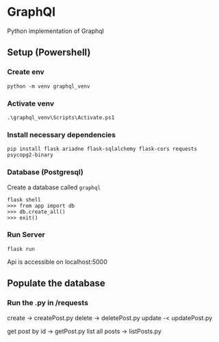 # GraphQl
Python implementation of Graphql

## Setup (Powershell)

### Create env

    python -m venv graphql_venv

### Activate venv 

    .\graphql_venv\Scripts\Activate.ps1


### Install necessary dependencies

    pip install flask ariadne flask-sqlalchemy flask-cors requests psycopg2-binary 

### Database (Postgresql)

Create a database called `graphql`

    flask shell
    >>> from app import db
    >>> db.create_all()
    >>> exit()



### Run Server

    flask run

Api is accessible on localhost:5000


## Populate the database

### Run the .py in /requests

create -> createPost.py
delete -> deletePost.py
update -< updatePost.py

get post by id -> getPost.py
list all posts -> listPosts.py





